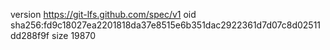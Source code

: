 version https://git-lfs.github.com/spec/v1
oid sha256:fd9c18027ea2201818da37e8515e6b351dac2922361d7d07c8d02511dd288f9f
size 19870
